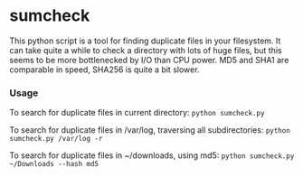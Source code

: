 # sumcheck

This python script is a tool for finding duplicate files in your filesystem.
It can take quite a while to check a directory with lots of huge files, but this seems to be more bottlenecked by I/O than CPU power. MD5 and SHA1 are comparable in speed, SHA256 is quite a bit slower.

### Usage
To search for duplicate files in current directory:
`python sumcheck.py`

To search for duplicate files in /var/log, traversing all subdirectories:
`python sumcheck.py /var/log -r`


To search for duplicate files in ~/downloads, using md5:
`python sumcheck.py ~/Downloads --hash md5`
